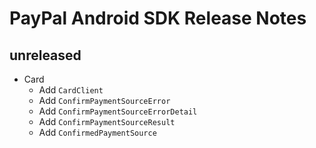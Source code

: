 # PayPal Android SDK Release Notes

## unreleased

* Card
  * Add `CardClient`
  * Add `ConfirmPaymentSourceError`
  * Add `ConfirmPaymentSourceErrorDetail`
  * Add `ConfirmPaymentSourceResult`
  * Add `ConfirmedPaymentSource`

